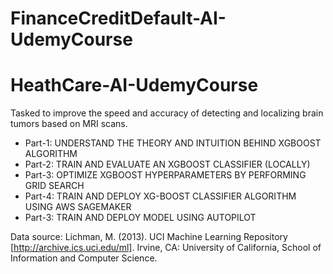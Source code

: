 # FinanceCreditDefault-AI-UdemyCourse

# HeathCare-AI-UdemyCourse

Tasked to improve the speed and accuracy of detecting and localizing brain tumors based on MRI scans.
 
* Part-1: UNDERSTAND THE THEORY AND INTUITION BEHIND XGBOOST ALGORITHM
* Part-2: TRAIN AND EVALUATE AN XGBOOST CLASSIFIER (LOCALLY)
* Part-3: OPTIMIZE XGBOOST HYPERPARAMETERS BY PERFORMING GRID SEARCH
* Part-4: TRAIN AND DEPLOY XG-BOOST CLASSIFIER ALGORITHM USING AWS SAGEMAKER
* Part-3: TRAIN AND DEPLOY MODEL USING AUTOPILOT

Data source: Lichman, M. (2013). UCI Machine Learning Repository [http://archive.ics.uci.edu/ml]. Irvine, CA: University of California, School of Information and Computer Science.

